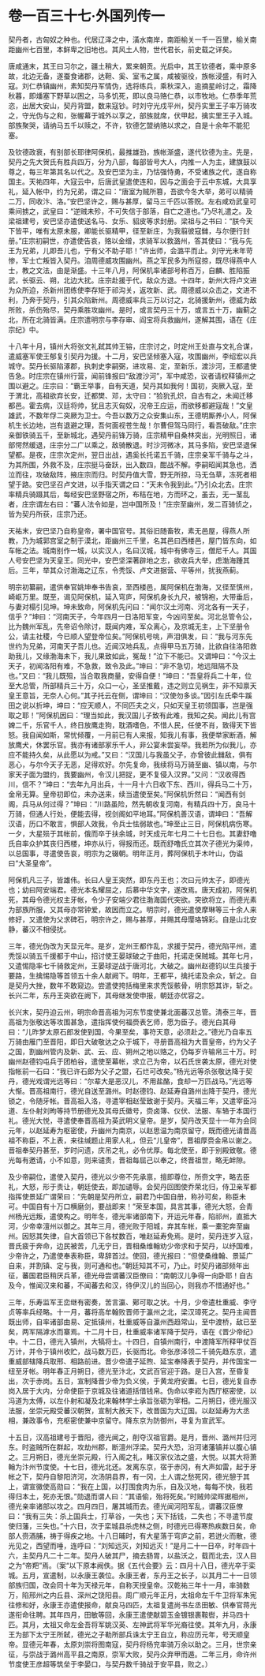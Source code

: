# 卷一百三十七·外国列传一

契丹者，古匈奴之种也。代居辽泽之中，潢水南岸，南距榆关一千一百里，榆关南距幽州七百里，本鲜卑之旧地也。其风土人物，世代君长，前史载之详矣。

唐咸通末，其王曰习尔之，疆土稍大，累来朝贡。光启中，其王钦德者，乘中原多故，北边无备，遂蚕食诸郡，达靼、奚、室韦之属，咸被驱役，族帐浸盛，有时入寇。刘仁恭镇幽州，素知契丹军情伪，选将练兵，乘秋深入，逾摘星岭讨之，霜降秋暮，即燔塞下野草以困之，马多饥死，即以良马赂仁恭，以市牧地。仁恭季年荒恣，出居大安山，契丹背盟，数来寇钞。时刘守光戍平州，契丹实里王子率万骑攻之，守光伪与之和，张幄幕于城外以享之，部族就席，伏甲起，擒实里王子入城。部族聚哭，请纳马五千以赎之，不许，钦德乞盟纳赂以求之，自是十余年不能犯塞。

及钦德政衰，有别部长耶律阿保机，最推雄劲，族帐渐盛，遂代钦德为主。先是，契丹之先大贺氏有胜兵四万，分为八部，每部皆号大人，内推一人为主，建旗鼓以尊之，每三年第其名以代之。及安巴坚为主，乃怙强恃勇，不受诸族之代，遂自称国主。天祐四年，大寇云中，后唐武皇遣使连和，因与之面会于云中东城，大具享礼，延入帐中，约为兄弟，谓之曰：“唐室为贼所篡，吾欲今冬大举，弟可以精骑二万，同收汴、洛。”安巴坚许之，赐与甚厚，留马三千匹以答贶。左右咸劝武皇可乘间掳之，武皇曰：“逆贼未殄，不可失信于部落，自亡之道也。”乃尽礼遣之。及梁祖建号，安巴坚亦遣使送名马、女乐、貂皮等求封册。梁祖与之书曰：“朕今天下皆平，唯有太原未服，卿能长驱精甲，径至新庄，为我翦彼寇雠，与尔便行封册。”庄宗初嗣世，亦遣使告哀，赂以金缯，求骑军以救潞州，答其使曰：“我与先王为兄弟，儿即吾儿也，宁有父不助子耶！”许出师，会潞平而止。刘守光末年苛惨，军士亡叛皆入契丹。洎周德威攻围幽州。燕之军民多为所寇掠，既尽得燕中人士，教之文法，由是渐盛。十三年八月，阿保机率诸部号称百万，自麟、胜陷振武，长驱云、朔，北边大扰。庄宗赴援于代，敌众方退。十四年，新州大将卢文进为众所迫，杀新州团练使李存矩于祁沟关，返攻新、武。周德威以众击之，文进不利，乃奔于契丹，引其众陷新州。周德威率兵三万以讨之，北骑援新州，德威为敌所败，杀伤殆尽，契丹乘胜攻幽州。是时，或言契丹三十万，或言五十万，幽蓟之北，所在北骑皆满。庄宗遣明宗与李存审、阎宝将兵救幽州，遂解其围，语在《庄宗纪》中。

十八年十月，镇州大将张文礼弑其帅王镕，庄宗讨之，时定州王处直与文礼合谋，遣威塞军使王郁复引契丹为援。十二月，安巴坚倾塞入寇，攻围幽州，李绍宏以兵城守。契丹长驱陷涿郡，执刺史李嗣弼，进攻易、定，至新乐，渡沙河，王都遣使告急。时庄宗在镇州行营，闻前锋报曰“敌渡沙河”，军中咸恐，议者请权释镇州之围以避之。庄宗曰：“霸王举事，自有天道，契丹其如我何！国初，突厥入寇，至于渭北，高祖欲弃长安，迁都樊、邓，太守曰：“猃狁孔炽，自古有之，未闻迁移都邑。霍去病，汉廷将帅，犹且志灭匈奴，况帝王应运，而欲移都避寇哉！”文皇雄武，不数年俘二突厥为卫士。今吾以数万之众安集山东，王德明厮养小人，阿保机生长边地，岂有退避之理，吾何面视苍生哉！尔曹但驾马同行，看吾破敌。”庄宗亲御铁骑五千，至新城北，遇契丹前锋万骑，庄宗精甲自桑林突出，光明照日，诸部愕然缓退，庄宗分二广以乘之，敌骑散退。时沙河微冰，其马多陷，安巴坚退保望都。是夜，庄宗次定州，翌日出战，遇奚长托诺五千骑，庄宗亲军千骑与之斗，为其所围，外救不及，庄宗挺马奋跃，出入数四，酣战不解。李嗣昭闻其急也，洒泣而往，攻破敌阵，掖庄宗而归。时契丹值大雪，野无所掠，马无刍草，冻死者相望于路。安巴坚召卢文进，以手指天谓之曰：“天未令我到此。”乃引众北去。庄宗率精兵骑蹑其后，每经安巴坚野宿之所，布秸在地，方而环之，虽去，无一茎乱者，庄宗谓左右曰：“蕃人法令如是，岂中国所及！”庄宗至幽州，发二百骑侦之，皆为契丹所获，庄宗乃还。

天祐末，安巴坚乃自称皇帝，署中国官号。其俗旧随畜牧，素无邑屋，得燕人所教，乃为城郭宫室之制于漠北，距幽州三千里，名其邑曰西楼邑，屋门皆东向，如车帐之法。城南别作一城，以实汉人，名曰汉城，城中有佛寺三，僧尼千人。其国人号安巴坚为天皇王。同光中，安巴坚深著辟地之志，欲收兵大举，虑渤海踵其后。三年，举其众讨渤海之辽东，令秃馁、卢文进据营、平等州，扰我燕蓟。

明宗初纂嗣，遣供奉官姚坤奉书告哀，至西楼邑，属阿保机在渤海，又径至慎州，崎岖万里。既至，谒见阿保机，延入穹庐，阿保机身长九尺，被锦袍，大带垂后，与妻对榻引见坤。坤未致命，阿保机先问曰：“闻尔汉土河南、河北各有一天子，信乎？”坤曰：“河南天子，今年四月一日洛阳军变，今凶问至矣。河北总管令公，比为魏州军乱，先帝诏令除讨，既闻内难，军众离心，及京城无主，上下坚册令公，请主社稷，今已顺人望登帝位矣。”阿保机号咷，声泪俱发，曰：“我与河东先世约为兄弟，河南天子吾儿也。近闻汉地兵乱，点得甲马五万骑，比欲自往洛阳救助我儿，又缘渤海未下，我儿果致如此，冤哉！”泣下不能已。又谓坤曰：“今汉土天子，初闻洛阳有难，不急救，致令及此。”坤曰：“非不急切，地远阻隔不及也。”又曰：“我儿既殂，当合取我商量，安得自便！”坤曰：“吾皇将兵二十年，位至大总管，所部精兵三十万，众口一心，圣坚推戴，违之则立见祸生，非不知禀天皇王意旨，无奈人心何。”其子托云在侧，谓坤曰：“汉使勿多谈。”因引左氏牵牛蹊田之说以折坤，坤曰：“应天顺人，不同匹夫之义，只如天皇王初领国事，岂是强取之耶！”阿保机因曰：“理当如此，我汉国儿子致有此难，我知之矣。闻此儿有宫婢二千，乐官千人，终日放鹰走狗，耽酒嗜色，不惜人民，任使不肖，致得天下皆怒。我自闻如斯，常忧倾覆，一月前已有人来报，知我儿有事，我便举家断酒，解放鹰犬，休罢乐官。我亦有诸部家乐千人，非公宴未尝妄举。我若所为似我儿，亦应不能持久矣，从此愿以为戒。”又曰：“汉国儿与我虽父子，亦曾彼此雠敌，俱有恶心，与尔今天子无恶，足得欢好。尔先复命，我续将马万骑至幽、镇以南，与尔家天子面为盟约，我要幽州，令汉儿把捉，更不复侵入汉界。”又问：“汉收得西川，信不？”坤曰：“去年九月出兵，十一月十六日收下东、西川，得兵马二十万，金帛无算。皇帝初即位，未办送来，续当遣使至矣。”阿保机忻然曰：“闻西有剑阁，兵马从何过得？”坤曰：“川路虽险，然先朝收复河南，有精兵四十万，良马十万骑，但通人行处，便能去得，视剑阁如平地耳。”阿保机善汉语，谓坤曰：“吾解汉语，历口不敢言，惧部人效我，令兵士怯弱故也。”坤至止三日，阿保机病伤寒。一夕，大星殒于其帐前，俄而卒于扶余城，时天成元年七月二十七日也。其妻舒噜氏自率众护其丧归西楼，坤亦从行，得报而还。既而舒噜氏立其次子德光为渠帅，以总国事，寻遣使告哀，明宗为之辍朝。明年正月，葬阿保机于木叶山，伪谥曰“大圣皇帝”。

阿保机凡三子，皆雄伟。长曰人皇王突然，即东丹王也；次曰元帅太子，即德光也；幼曰阿安端君。德光本名耀屈之，后慕中华文字，遂改焉。唐天成初，阿保机死，其母令德光权主牙帐，令少子安端少君往渤海国代突欲。突欲将立，而德光素为部族所服，又其母亦常钟爱，故因而立之。明宗时，德光遣使摩琳等三十余人来修好，又遣使为父求碑石，明宗许之，赐与甚厚，并赐其母璎珞锦彩。自是山北安静，蕃汉不相侵扰。

三年，德光伪改为天显元年。是岁，定州王都作乱，求援于契丹，德光陷平州，遣秃馁以骑五千援都于中山，招讨使王晏球破之于曲阳，托诺走保贼城。其年七月，又遣惕隐率七千骑救定州，王晏球逆战于唐河北，大破之。幽州赵德钧以生兵接于要路，生擒惕隐等首领五十余人献阙下。明年，王都平，擒托诺及余众，斩之。自是契丹大挫，数年不敢窥边。尝遣使挎括梅里来求秃馁骸骨，明宗怒其诈，斩之。长兴二年，东丹王突欲在阙下，其母继发使申报，朝廷亦优容之。

长兴末，契丹迫云州，明宗命晋高祖为河东节度使兼北面蕃汉总管。清泰三年，晋高祖为张敬达等攻围甚急，遣指挥使何福赍表乞师，愿为臣子。德光白其母曰：“儿昨梦太原石郎发使到国，今果至矣，事符天意，必须赴之。”德光乃自率五万骑由雁门至晋阳，即日大破敬达之众于城下，寻册晋高祖为大晋皇帝，约为父子之国，割幽州管内及新、武、云、应、朔州之地以赂之，仍每岁许输帛三十万。时幽州赵德钧屯兵于团柏谷，遣使至幕帐，求立己为帝，以石氏世袭太原，德光对使指帐前一石曰：“我已许石郎为父子之盟，石烂可改矣。”杨光远等杀张敬达降于契丹，德光戏谓光远等曰：“尔辈大是恶汉儿，不用盐酪，食却一万匹战马。”光远等大惭。晋高祖南行，德光自送至潞州。时赵德钧、赵延寿自潞州出降于契丹，德光锁之，令随牙帐。晋高祖入洛，寻遣宰相赵莹致谢于契丹。天福三年，又遣宰臣冯道、左仆射刘昫等持节册德光及其母氏徽号，赍卤簿、仪伏、法服、车辂于本国行礼。德光大悦，寻遣使奉晋高祖为英武明义皇帝。是岁，契丹改天显十一年为会同元年，以赵延寿为枢密使，升幽州为南京，以赵思温为南京留守，既而德光请晋高祖不称臣，不上表，来往缄题止用家人礼，但云“儿皇帝”，晋祖厚赍金帛以谢之。晋祖奉契丹甚至，岁时问遗，庆吊之礼，必令优厚。每北使至，即于别殿致敬。德光每有邀请，小不如意，则来谴责，晋祖每屈己以奉之，终晋祖世，略无衅隙。

及少帝嗣位，遣使入契丹，德光以少帝不先承禀，擅即尊位，所赍文字，略去臣礼，大怒，形于责让，朝廷使去，即加谴辱。会契丹回图使乔荣北归，侍卫亲军都指挥使景延广谓荣曰：“先朝是契丹所立，嗣君乃中国自册，称孙可矣，称臣未可。中国自有十万口横磨剑，要战即来！”荣至本国，具言其事，德光大怒，会青州杨光远叛，遣使构之。明年冬，德光率诸部南下，开运元年春，陷祁州，直抵大河，少帝幸澶州以御之。其年三月，德光败于阳城，弃其车帐，乘一橐驼奔至幽州。因怒其失律，自大首领已下各杖数百，唯赵延寿免焉。是时，契丹连岁入寇，晋氏疲于奔命，边民被苦，几无宁日，晋相桑维翰劝少帝求和于契丹，以纾国难，少帝许之，乃遣使奉表称臣，卑辞首过。使回，德光报曰：“但使桑维翰、景延广自来，并割镇、定与我，则可通和也。”朝廷知其不可，乃止。时契丹诸部频年出征，蕃国君臣稍厌兵革，德光母尝谓蕃汉臣僚曰：“南朝汉儿争得一向卧耶！自古及今，惟闻汉来和蕃，不闻蕃去和汉，待伊汉儿的当回心，则我亦不惜通好也。”

三年，乐寿监军王峦继有密奏，苦言瀛、鄚可取之状。十月，少帝遣杜重威、李守贞等率兵经略。十一月，蕃将高牟翰败晋师于瀛州之北，梁汉璋死之。契丹主闻晋既出师，自率诸部由易、定抵镇州，杜重威等自瀛州西趋常山，至中渡桥，敌已至矣，两军隔滹水而寨焉。十二月十日，杜重威率诸军降于契丹，语在《晋少帝纪》中。十二日，德光入镇州，大犒将士。十四日，自镇州南行，中渡降军所释甲仗百万计，并令于镇州收贮，战马数万匹，长驱而北。命张彦泽领二千骑先趋东京，遣重威部辖降兵取邢、相路前进。晋少帝遣子延煦、延宝奉降表于契丹，并传国宝一纽至牙帐。明年春正月朔日，德光至汴北，文武百官迎于路。是日入宫，至昏复出，次于赤岗。五日，宣制降晋少帝为负义侯，于黄龙府安置。七日，德光复自赤岗入居于大内，分命使臣于京城及往诸道括借钱帛。伪命以李崧为西厅枢密使，以冯道为太傅，以左仆射和凝及北来翰林学士承旨张砺为宰相。二月朔日，德光服汉法服，坐崇元殿受蕃汉朝贺，宣制大赦天下，改晋国为大辽国。以赵延寿为大丞相，兼政事令，充枢密使兼中京留守。降东京为防御州，寻复为宣武军。

十五日，汉高祖建号于晋阳，德光闻之，削夺汉祖官爵。是月，晋州、潞州并归河东。时盗贼所在群起，攻劫州郡，断澶州浮梁。契丹大恐，沿河诸藩镇并以腹心镇之。三月朔日，德光坐崇元殿，行入阁之礼，睹汉家仪法之盛，大悦。以其大将萧翰为汴州节度使。十七日，德光北还。发离东京，宿于赤冈，有大声如雷，起于牙帐之下，契丹自黎阳济河，次汤阴县界，有一冈，土人谓之愁死冈，德光憩于其上，谓宣徽使高勋曰：“我在上国，以打围食肉为乐，自及汉地，每每不快，我若得归本土，死亦无恨。”勋退而谓人曰：“其语偷，殆将死矣。”时贼帅梁晖据相州，德光亲率诸部以攻之。四月四日，屠其城而去。德光闻河阳军乱，谓蕃汉臣僚曰：“我有三失：杀上国兵士，打草谷，一失也；天下括钱，二失也；不寻遣节度使归藩，三失也。”十六日，次于栾城县杀虎林之侧，时德光已得寒热疾数日矣，命部人赍酒脯，祷于得疾之地。十八日晡时，有大星落于穹庐之前，若迸火而散，德光见之，西望而唾，连呼曰：“刘知远灭，刘知远灭！”是月二十一日卒，时年四十六，主契丹凡二十二年。契丹人破其尸，摘去肠胃，以盐沃之，载而北去，汉人目之为“帝羓”焉。（案“以下原本阙佚。据《五代会要》云：四月十八日，德光卒于栾城。五月，宣遣制，以永康王袭位。永康王者，东丹王之长子，以其月二十一日领部族归国，改会同十年为天禄元年，自称天授皇帝。汉乾祐三年十一月，率骑数万，陷邢州之内丘县、深州之饶阳县。周广顺元年正月，太祖命左千牛卫将军朱宪往修和好，永康王亦遣使报命，献良马四匹，太祖复遣尚书左丞田敏、供奉官蒋光遂衔命往聘。其年四月，田敏等回，永康王遣使献碧玉金镀银裹鞍辔，并马四十匹。其月，太祖又命左金吾将军姚汉英、左神武将军华光裔往使。其年九月，永康王为部下太宁王所弑，德光之子勒所部兵诛太宁王自立，称应历元年，号天顺皇帝。显德元年春，太原刘崇将图南寇，契丹将杨兖率骑万余以助之。三月，世宗亲征，与崇战于潞州高平县之南原，崇军大败，契丹众弃甲而遁。二年三月，命许州节度使王彦超等筑垒于李晏口，与契丹数千骑战于安平县，败之。）
